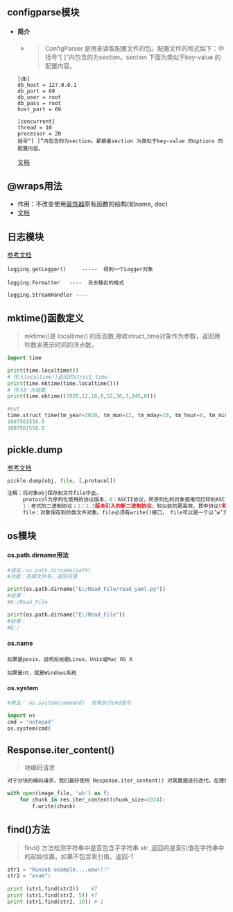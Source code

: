 ## configparse模块

+ #### 简介

  + > ConfigParser 是用来读取配置文件的包。配置文件的格式如下：中括号“[ ]”内包含的为section。section 下面为类似于key-value 的配置内容。

  ```
  [db]
  db_host = 127.0.0.1
  db_port = 69
  db_user = root
  db_pass = root
  host_port = 69
  
  [concurrent]
  thread = 10
  processor = 20
  括号“[ ]”内包含的为section。紧接着section 为类似于key-value 的options 的配置内容。
  ```

  [文档](https://www.cnblogs.com/zhou2019/p/10599953.html)

## **@wraps用法**

+ 作用：不改变使用[装饰器](https://blog.csdn.net/weixin_40576010/article/details/88639686)原有函数的结构(如name, doc)
+ [文档](https://blog.csdn.net/weixin_40576010/article/details/88639686)



## 日志模块

[参考文档](https://www.cnblogs.com/yyds/p/6901864.html)

```
logging.getLogger()     -----  得到一个Logger对象

logging.Formatter   ----  日志输出的格式

logging.StreamHandler ---- 
```



## mktime()函数定义

> mktime()是 localtime() 的反函数,接收struct_time对象作为参数，返回用秒数来表示时间的浮点数。

```python
import time

print(time.localtime())
# 传入localtime()返回的struct_time
print(time.mktime(time.localtime()))
# 传入9 元组数
print(time.mktime((2020,12,10,8,52,30,3,345,0)))

#out
time.struct_time(tm_year=2020, tm_mon=12, tm_mday=10, tm_hour=8, tm_min=52, tm_sec=36, tm_wday=3, tm_yday=345, tm_isdst=0)
1607561556.0
1607561550.0
```



## pickle.dump

[参考文档](https://blog.csdn.net/weixin_38278334/article/details/82967813)

```python
pickle.dump(obj, file, [,protocol])
```

```python
注解：将对象obj保存到文件file中去。
　　　protocol为序列化使用的协议版本，0：ASCII协议，所序列化的对象使用可打印的ASCII码表示；
　　　1：老式的二进制协议；2：2.3版本引入的新二进制协议，较以前的更高效。其中协议0和1兼容老版本的python。protocol默认值为0。
　　　file：对象保存到的类文件对象。file必须有write()接口， file可以是一个以’w’方式打开的文件或者一个StringIO对象或者其他任何实现write()接口的对象。如果protocol>=1，文件对象需要是二进制模式打开的。
```



## os模块

#### os.path.dirname用法

```python
#语法：os.path.dirname(path)
#功能：去掉文件名，返回目录

print(os.path.dirname("E:/Read_File/read_yaml.py"))
#结果：
#E:/Read_File

print(os.path.dirname("E:/Read_File"))
#结果：
#E:/
```

#### os.name

```
如果是posix，说明系统是Linux、Unix或Mac OS X

如果是nt，就是Windows系统
```

#### os.system

```python
#用法： os.system(command)  用来执行cmd指令

import os
cmd = 'notepad'
os.system(cmd)
```

##  

## Response.iter_content()

>  块编码请求

```python
对于分块的编码请求，我们最好使用 Response.iter_content() 对其数据进行迭代。在理想情况下，你的 request 会设置 stream=True，这样你就可以通过调用 iter_content 并将分块大小参数设为 None，从而进行分块的迭代。如果你要设置分块的最大体积，你可以把分块大小参数设为任意整数。

with open(image_file, 'wb') as f:
    for chunk in res.iter_content(chunk_size=1024):
        f.write(chunk)
```



## find()方法

> find() 方法检测字符串中是否包含子字符串 str ,返回的是索引值在字符串中的起始位置。如果不包含索引值，返回-1

```python
str1 = "Runoob example....wow!!!"
str2 = "exam";
 
print (str1.find(str2))    #7
print (str1.find(str2, 5)) #7
print (str1.find(str2, 10)) #-1
```

